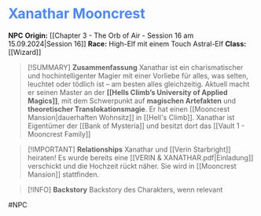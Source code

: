 # <font color = 4d88fd>Xanathar Mooncrest</font>

**NPC**
**Origin:** [[Chapter 3 - The Orb of Air - Session 16 am 15.09.2024|Session 16]]
**Race:** High-Elf mit einem Touch Astral-Elf
**Class:** [[Wizard]]

>[!SUMMARY] **Zusammenfassung**
>Xanathar ist ein charismatischer und hochintelligenter Magier mit einer Vorliebe für alles, was selten, leuchtet oder tödlich ist – am besten alles gleichzeitig. Aktuell macht er seinen Master an der **[[Hells Climb’s University of Applied Magics]]**, mit dem Schwerpunkt auf **magischen Artefakten** und **theoretischer Translokationsmagie**.
>Er hat einen [[Mooncrest Mansion|dauerhaften Wohnsitz]] in [[Hell's Climb]].
>Xanathar ist Eigentümer der [[Bank of Mysteria]] und besitzt dort das [[Vault 1 - Mooncrest Family]]

>[!IMPORTANT] **Relationships**
>Xanathar und [[Verin Starbright]] heiraten! Es wurde bereits eine [[VERIN & XANATHAR.pdf|Einladung]] verschickt und die Hochzeit rückt näher. Sie wird in [[Mooncrest Mansion]] stattfinden.

>[!INFO] **Backstory**
>Backstory des Charakters, wenn relevant

#NPC